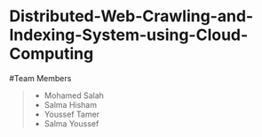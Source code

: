 # Distributed-Web-Crawling-and-Indexing-System-using-Cloud-Computing
#Team Members
> - Mohamed Salah
> - Salma Hisham
> - Youssef Tamer
> - Salma Youssef
